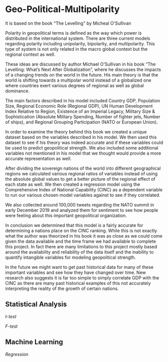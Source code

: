 # Geo-Political-Multipolarity
It is based on the book "The Levelling" by Micheal O'Sullivan 

Polarity in geopolitical terms is defined as the way which power is distributed in the international system. There are three current models regarding polarity including unipolarity, bipolarity, and multipolarity. This type of system is not only related in the macro global context but the regional context as well.

These ideas are discussed by author Michael O’Sullivan in his book “The Levelling: What’s Next After Globalization”, where he discusses the impacts of a changing trends on the world in the future. His main theory is that the world is shifting towards a multipolar world instead of a globalized one where countries exert various degrees of regional as well as global dominance.

The main factors described in his model included Country
GDP, Population Size, Regional Economic Role (Regional
GDP), UN Human Development Index Relative to Region,
Existence of an Imperial Legacy, Military Size &
Sophistication (Absolute Military Spending, Number of
fighter jets, Number of ships), and Regional Grouping Participation (NATO or European Union).


In order to examine the theory behind this book we created a unique dataset based on the variables described in his model. We then used this dataset to see if his theory was indeed accurate and if these variables could be used to predict geopolitical strength. We also included some additional variables not mentioned in his model that we thought would provide a more accurate representation as well.

After dividing the sovereign nations of the world into different geographical regions we calculated various regional ratios of variables instead of using the absolute global values to get a better picture of the regional effect of each state as well. We then created a regression model using the Comprehensive Index of National Capability (CINC) as a dependent variable to run our various chosen model variables against to see if they correlated.

We also collected around 100,000 tweets regarding the NATO summit in early December 2019 and analyzed them for sentiment to see how people were feeling about this important geopolitical organization.

In conclusion we determined that this model is a fairly accurate for determining a nations place on the CINC ranking. While this is not exactly what the author was theorized in his book it was as close as we could come given the data available and the time frame we had available to complete this project. In fact there are many limitations to this project mostly based around the availability and reliability of the data itself and the inability to quantify intangible variables for modeling geopolitical strength.

In the future we might want to get past historical data for many of these important variables and see how they have changed over time. New research also suggests it is far too simple to simply correlate GDP with the CINC as there are many past historical examples of this not accurately interpreting the reality of the growth of certain nations.

## Statistical Analysis ##

*t-test*

*F-test*

## Machine Learning ##

*Regression*


